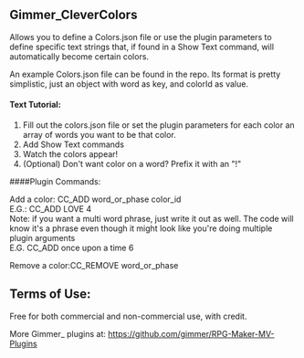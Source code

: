 ## Gimmer_CleverColors

Allows you to define a Colors.json file or use the plugin parameters to define specific text strings that, 
if found in a Show Text command, will automatically become certain colors.

An example Colors.json file can be found in the repo. Its format is pretty simplistic, just an object with word as key, 
and colorId as value.

#### Text Tutorial:

1. Fill out the colors.json file or set the plugin parameters for each color an array of words you want to be that color.
2. Add Show Text commands
3. Watch the colors appear!
4. (Optional) Don't want color on a word? Prefix it with an "!"

####Plugin Commands:

Add a color: CC_ADD word_or_phase color_id  
E.G.: CC_ADD LOVE 4  
Note: if you want a multi word phrase, just write it out as well. The code will know it's a phrase even though it might look like you're doing multiple plugin arguments  
E.G. CC_ADD once upon a time 6

Remove a color:CC_REMOVE word_or_phase


## Terms of Use:

Free for both commercial and non-commercial use, with credit.

More Gimmer_ plugins at: https://github.com/gimmer/RPG-Maker-MV-Plugins